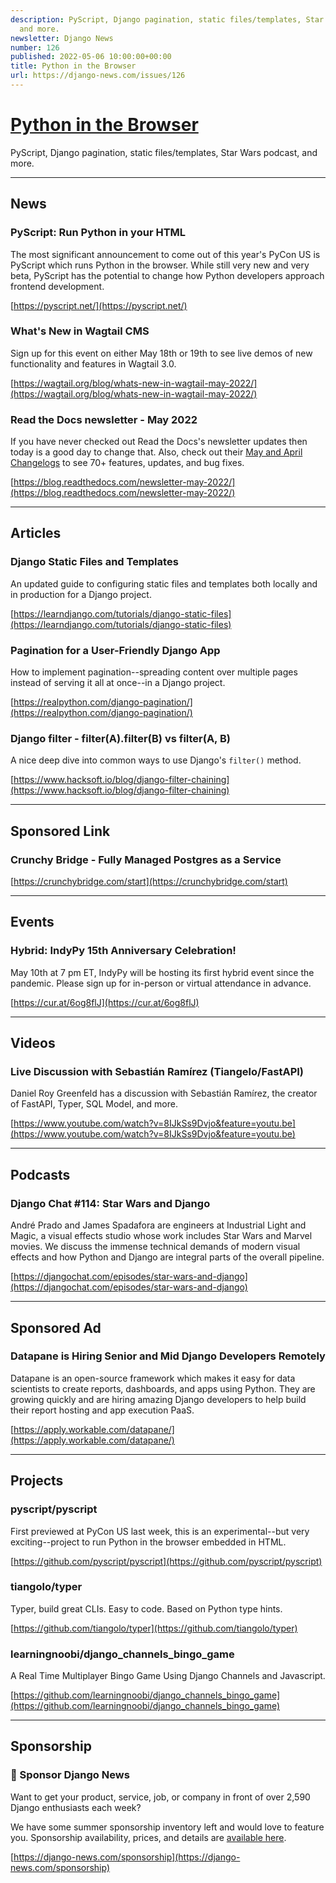 ```yaml
---
description: PyScript, Django pagination, static files/templates, Star Wars podcast,
  and more.
newsletter: Django News
number: 126
published: 2022-05-06 10:00:00+00:00
title: Python in the Browser
url: https://django-news.com/issues/126
---
```


# [Python in the Browser](https://django-news.com/issues/126)

PyScript, Django pagination, static files/templates, Star Wars podcast, and more.

----

## News

### PyScript: Run Python in your HTML

<p>The most significant announcement to come out of this year's PyCon US is PyScript which runs Python in the browser. While still very new and very beta, PyScript has the potential to change how Python developers approach frontend development.</p>

[https://pyscript.net/](https://pyscript.net/)

### What's New in Wagtail CMS

<p>Sign up for this event on either May 18th or 19th to see live demos of new functionality and features in Wagtail 3.0.</p>

[https://wagtail.org/blog/whats-new-in-wagtail-may-2022/](https://wagtail.org/blog/whats-new-in-wagtail-may-2022/)

### Read the Docs newsletter - May 2022

<p>If you have never checked out Read the Docs's newsletter updates then today is a good day to change that. Also, check out their <a href="https://cur.at/lJekR3H">May and April Changelogs</a> to see 70+ features, updates, and bug fixes.</p>

[https://blog.readthedocs.com/newsletter-may-2022/](https://blog.readthedocs.com/newsletter-may-2022/)

----

## Articles

### Django Static Files and Templates

<p>An updated guide to configuring static files and templates both locally and in production for a Django project.</p>

[https://learndjango.com/tutorials/django-static-files](https://learndjango.com/tutorials/django-static-files)

### Pagination for a User-Friendly Django App

<p>How to implement pagination--spreading content over multiple pages instead of serving it all at once--in a Django project.</p>

[https://realpython.com/django-pagination/](https://realpython.com/django-pagination/)

### Django filter - filter(A).filter(B) vs filter(A, B)

<p>A nice deep dive into common ways to use Django's <code>filter()</code> method.</p>

[https://www.hacksoft.io/blog/django-filter-chaining](https://www.hacksoft.io/blog/django-filter-chaining)

----

## Sponsored Link

### Crunchy Bridge - Fully Managed Postgres as a Service

[https://crunchybridge.com/start](https://crunchybridge.com/start)

----

## Events

### Hybrid: IndyPy 15th Anniversary Celebration!

<p>May 10th at 7 pm ET, IndyPy will be hosting its first hybrid event since the pandemic. Please sign up for in-person or virtual attendance in advance.</p>

[https://cur.at/6og8flJ](https://cur.at/6og8flJ)

----

## Videos

### Live Discussion with Sebastián Ramírez (Tiangelo/FastAPI)

<p>Daniel Roy Greenfeld has a discussion with Sebastián Ramírez, the creator of FastAPI, Typer, SQL Model, and more.</p>

[https://www.youtube.com/watch?v=8IJkSs9Dvjo&feature=youtu.be](https://www.youtube.com/watch?v=8IJkSs9Dvjo&feature=youtu.be)

----

## Podcasts

### Django Chat #114: Star Wars and Django

<p>André Prado and James Spadafora are engineers at Industrial Light and Magic, a visual effects studio whose work includes Star Wars and Marvel movies. We discuss the immense technical demands of modern visual effects and how Python and Django are integral parts of the overall pipeline.</p>

[https://djangochat.com/episodes/star-wars-and-django](https://djangochat.com/episodes/star-wars-and-django)

----

## Sponsored Ad

### Datapane is Hiring Senior and Mid Django Developers Remotely

<p>Datapane is an open-source framework which makes it easy for data scientists to create reports, dashboards, and apps using Python. They are growing quickly and are hiring amazing Django developers to help build their report hosting and app execution PaaS.</p>

[https://apply.workable.com/datapane/](https://apply.workable.com/datapane/)

----

## Projects

### pyscript/pyscript

<p>First previewed at PyCon US last week, this is an experimental--but very exciting--project to run Python in the browser embedded in HTML.</p>

[https://github.com/pyscript/pyscript](https://github.com/pyscript/pyscript)

### tiangolo/typer

<p>Typer, build great CLIs. Easy to code. Based on Python type hints.</p>

[https://github.com/tiangolo/typer](https://github.com/tiangolo/typer)

### learningnoobi/django_channels_bingo_game

<p>A Real Time Multiplayer Bingo Game Using Django Channels and Javascript.</p>

[https://github.com/learningnoobi/django_channels_bingo_game](https://github.com/learningnoobi/django_channels_bingo_game)

----

## Sponsorship

### 📰 Sponsor Django News

<p>Want to get your product, service, job, or company in front of over 2,590 Django enthusiasts each week?</p>

<p>We have some summer sponsorship inventory left and would love to feature you.
Sponsorship availability, prices, and details are <a href="https://cur.at/oKNIFLr">available here</a>.</p>

[https://django-news.com/sponsorship](https://django-news.com/sponsorship)